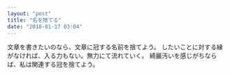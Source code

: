 ```yaml
---
layout: "post"
title: "名を捨てる"
date: "2018-01-17 03:04"
---
```


文章を書きたいのなら、文章に冠する名前を捨てよう。
したいことに対する縁がなければ、入る力もない。無力にて流れていく。
綺麗汚いを感じがちならば、私は関連する冠を捨てよう。
